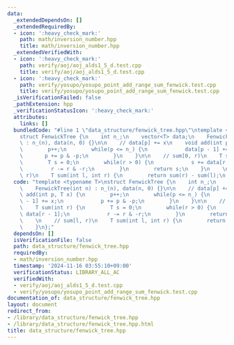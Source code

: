 ```yaml
---
data:
  _extendedDependsOn: []
  _extendedRequiredBy:
  - icon: ':heavy_check_mark:'
    path: math/inversion_number.hpp
    title: math/inversion_number.hpp
  _extendedVerifiedWith:
  - icon: ':heavy_check_mark:'
    path: verify/aoj/aoj_alds1_5_d.test.cpp
    title: verify/aoj/aoj_alds1_5_d.test.cpp
  - icon: ':heavy_check_mark:'
    path: verify/yosupo/yosupo_point_add_range_sum_fenwick.test.cpp
    title: verify/yosupo/yosupo_point_add_range_sum_fenwick.test.cpp
  _isVerificationFailed: false
  _pathExtension: hpp
  _verificationStatusIcon: ':heavy_check_mark:'
  attributes:
    links: []
  bundledCode: "#line 1 \"data_structure/fenwick_tree.hpp\"\ntemplate <typename T>\n\
    struct FenwickTree {\n    int n_;\n    vector<T> data;\n    FenwickTree(int n)\
    \ : n_(n), data(n, 0) {}\n\n    // data[p] += x\n    void add(int p, T x) {\n\
    \        p++;\n        while(p <= n_) {\n            data[p - 1] += x;\n     \
    \       p += p & -p;\n        }\n    }\n\n    // sum[0, r)\n    T sum(int r) {\n\
    \        T s = 0;\n        while(r > 0) {\n            s += data[r - 1];\n   \
    \         r -= r & -r;\n        }\n        return s;\n    }\n    \n    // sum[l,\
    \ r)\n    T sum(int l, int r) {\n        return sum(r) - sum(l);\n    }\n};\n"
  code: "template <typename T>\nstruct FenwickTree {\n    int n_;\n    vector<T> data;\n\
    \    FenwickTree(int n) : n_(n), data(n, 0) {}\n\n    // data[p] += x\n    void\
    \ add(int p, T x) {\n        p++;\n        while(p <= n_) {\n            data[p\
    \ - 1] += x;\n            p += p & -p;\n        }\n    }\n\n    // sum[0, r)\n\
    \    T sum(int r) {\n        T s = 0;\n        while(r > 0) {\n            s +=\
    \ data[r - 1];\n            r -= r & -r;\n        }\n        return s;\n    }\n\
    \    \n    // sum[l, r)\n    T sum(int l, int r) {\n        return sum(r) - sum(l);\n\
    \    }\n};"
  dependsOn: []
  isVerificationFile: false
  path: data_structure/fenwick_tree.hpp
  requiredBy:
  - math/inversion_number.hpp
  timestamp: '2024-11-16 03:55:10+09:00'
  verificationStatus: LIBRARY_ALL_AC
  verifiedWith:
  - verify/aoj/aoj_alds1_5_d.test.cpp
  - verify/yosupo/yosupo_point_add_range_sum_fenwick.test.cpp
documentation_of: data_structure/fenwick_tree.hpp
layout: document
redirect_from:
- /library/data_structure/fenwick_tree.hpp
- /library/data_structure/fenwick_tree.hpp.html
title: data_structure/fenwick_tree.hpp
---
```

